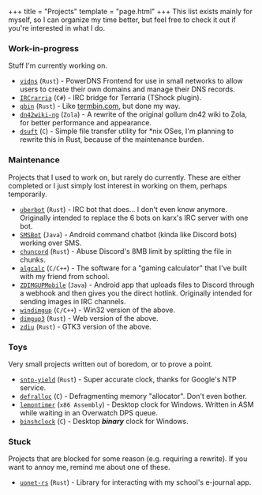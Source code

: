 +++
title = "Projects"
template = "page.html"
+++
This list exists mainly for myself, so I can organize my time better, but feel free to check it out if you're interested in what I do.
### Work-in-progress
Stuff I'm currently working on.

* [`vidns`](https://git.lemonsh.moe/lemon/vidns) (`Rust`) - PowerDNS Frontend for use in small networks to allow users to create their own domains and manage their DNS records.
* [`IRCrarria`](https://github.com/lemon-sh/IRCrarria) (`C#`) - IRC bridge for Terraria (TShock plugin).
* [`qbin`](https://git.lemonsh.moe/lemon/qbin) (`Rust`) - Like [termbin.com](https://termbin.com/), but done my way.
* [`dn42wiki-ng`](https://git.dn42.dev/wiki/wiki-ng) (`Zola`) - A rewrite of the original gollum dn42 wiki to Zola, for better performance and appearance.
* [`dsuft`](https://git.lemonsh.moe/lemon/dsuft) (`C`) - Simple file transfer utility for *nix OSes, I'm planning to rewrite this in Rust, because of the maintenance burden.

### Maintenance
Projects that I used to work on, but rarely do currently. These are either completed or I just simply lost interest in working on them, perhaps temporarily.

* [`uberbot`](https://git.lemonsh.moe/lemon/uberbot) (`Rust`) - IRC bot that does... I don't even know anymore. Originally intended to replace the 6 bots on karx's IRC server with one bot.
* [`SMSBot`](https://git.lemonsh.moe/lemon/SMSBot) (`Java`) - Android command chatbot (kinda like Discord bots) working over SMS.
* [`chuncord`](https://git.lemonsh.moe/lemon/chuncord) (`Rust`) - Abuse Discord's 8MB limit by splitting the file in chunks.
* [`algcalc`](https://git.lemonsh.moe/lemon/algcalc) (`C/C++`) - The software for a "gaming calculator" that I've built with my friend from school.
* [`ZDIMGUPMobile`](https://git.lemonsh.moe/lemon/ZDIMGUPMobile) (`Java`) - Android app that uploads files to Discord through a webhook and then gives you the direct hotlink. Originally intended for sending images in IRC channels.
* [`windimgup`](https://git.lemonsh.moe/lemon/windimgup) (`C/C++`) - Win32 version of the above.
* [`dimgup3`](https://git.lemonsh.moe/lemon/dimgup3) (`Rust`) - Web version of the above.
* [`zdiu`](https://git.lemonsh.moe/lemon/zdiu) (`Rust`) - GTK3 version of the above.

### Toys
Very small projects written out of boredom, or to prove a point.

* [`sntp-yield`](https://git.lemonsh.moe/lemon/sntp-yield) (`Rust`) - Super accurate clock, thanks for Google's NTP service.
* [`defralloc`](https://git.lemonsh.moe/lemon/defralloc) (`C`) - Defragmenting memory "allocator". Don't even bother.
* [`lemontimer`](https://gist.github.com/lemon-sh/512223b4c97bf61cf3fdb7c97283b2ef) (`x86 Assembly`) - Desktop clock for Windows. Written in ASM while waiting in an Overwatch DPS queue.
* [`binshclock`](https://git.lemonsh.moe/lemon/binshclock) (`C`) - Desktop ***binary*** clock for Windows.

### Stuck
Projects that are blocked for some reason (e.g. requiring a rewrite). If you want to annoy me, remind me about one of these.

* [`uonet-rs`](https://git.lemonsh.moe/lemon/uonet-rs) (`Rust`) - Library for interacting with my school's e-journal app.